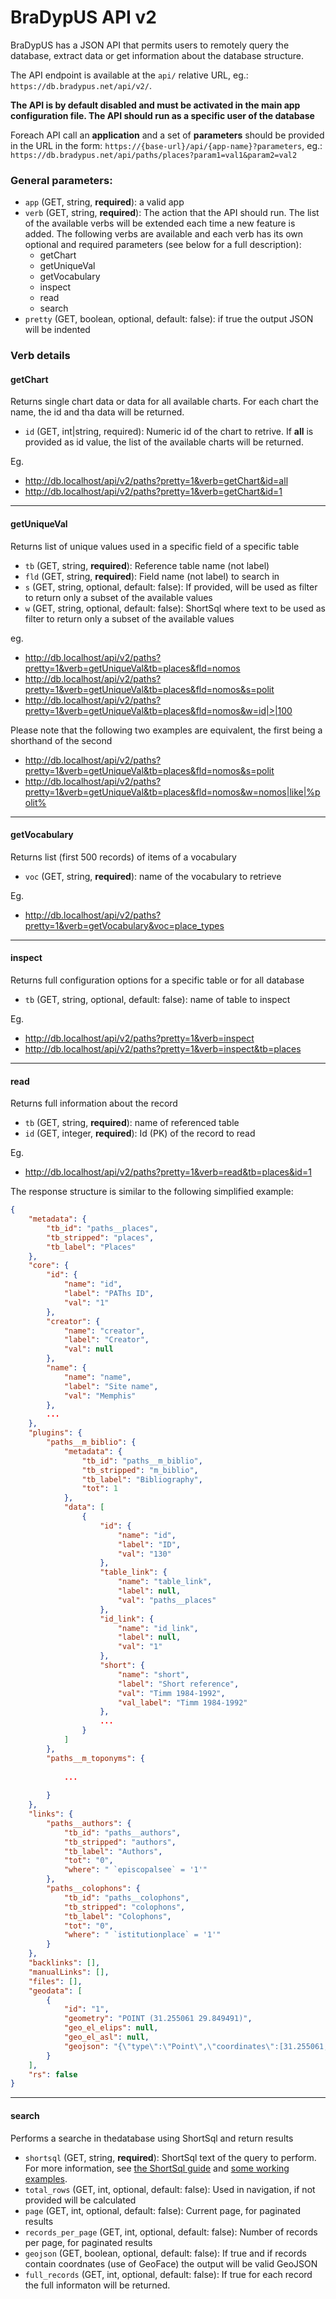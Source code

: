 # BraDypUS API v2

BraDypUS has a JSON API that permits users to remotely query the database,
extract data or get information about the database structure.

The API endpoint is available at the `api/` relative URL, eg.:
`https://db.bradypus.net/api/v2/`.

**The API is by default disabled and must be activated in the main app configuration file. The API should run as a specific user of the database**

Foreach API call an **application** and a set of **parameters** should be provided in the URL in the form: `https://{base-url}/api/{app-name}?parameters`, eg.: `https://db.bradypus.net/api/paths/places?param1=val1&param2=val2`

### General parameters:
- `app` (GET, string, **required**): a valid app
- `verb` (GET, string, **required**): The action that the API should run. The list of the available verbs will be extended each time a new feature is added. The following verbs are available and each verb has its own optional and required parameters (see below for a full description):
  - getChart
  - getUniqueVal
  - getVocabulary
  - inspect
  - read
  - search
- `pretty` (GET, boolean, optional, default: false): if true the output JSON will be indented

### Verb details

#### getChart

Returns single chart data or data for all available charts.
For each chart the name, the id and tha data will be returned.
- `id` (GET, int|string, required): Numeric id of the chart to retrive.
If **all** is provided as id value, the list of the available charts will 
be returned.

Eg.
- http://db.localhost/api/v2/paths?pretty=1&verb=getChart&id=all
- http://db.localhost/api/v2/paths?pretty=1&verb=getChart&id=1

---

#### getUniqueVal

Returns list of unique values used in a specific field of a specific table

- `tb` (GET, string, **required**): Reference table name (not label)
- `fld` (GET, string, **required**): Field name (not label) to search in
- `s` (GET, string, optional, default: false): If provided, will be used as filter to return only a subset of the available values
- `w` (GET, string, optional, default: false): ShortSql where text to be used as filter to return only a subset of the available values


eg.
- http://db.localhost/api/v2/paths?pretty=1&verb=getUniqueVal&tb=places&fld=nomos
- http://db.localhost/api/v2/paths?pretty=1&verb=getUniqueVal&tb=places&fld=nomos&s=polit
- http://db.localhost/api/v2/paths?pretty=1&verb=getUniqueVal&tb=places&fld=nomos&w=id|>|100

Please note that the following two examples are equivalent, the first being a shorthand of the second
- http://db.localhost/api/v2/paths?pretty=1&verb=getUniqueVal&tb=places&fld=nomos&s=polit
- http://db.localhost/api/v2/paths?pretty=1&verb=getUniqueVal&tb=places&fld=nomos&w=nomos|like|%polit%

---

#### getVocabulary

Returns list (first 500 records) of items of a vocabulary

- `voc` (GET, string, **required**): name of the vocabulary to retrieve


Eg.
- http://db.localhost/api/v2/paths?pretty=1&verb=getVocabulary&voc=place_types

---

#### inspect

Returns full configuration options for a specific table or for all database

- `tb` (GET, string, optional, default: false): name of table to inspect


Eg.
- http://db.localhost/api/v2/paths?pretty=1&verb=inspect
- http://db.localhost/api/v2/paths?pretty=1&verb=inspect&tb=places

---

#### read

Returns full information about the record

- `tb` (GET, string, **required**): name of referenced table
- `id` (GET, integer, **required**): Id (PK) of the record to read

Eg.
- http://db.localhost/api/v2/paths?pretty=1&verb=read&tb=places&id=1

The response structure is similar to the following simplified example:

```json
{
    "metadata": {
        "tb_id": "paths__places",
        "tb_stripped": "places",
        "tb_label": "Places"
    },
    "core": {
        "id": {
            "name": "id",
            "label": "PAThs ID",
            "val": "1"
        },
        "creator": {
            "name": "creator",
            "label": "Creator",
            "val": null
        },
        "name": {
            "name": "name",
            "label": "Site name",
            "val": "Memphis"
        },
        ...
    },
    "plugins": {
        "paths__m_biblio": {
            "metadata": {
                "tb_id": "paths__m_biblio",
                "tb_stripped": "m_biblio",
                "tb_label": "Bibliography",
                "tot": 1
            },
            "data": [
                {
                    "id": {
                        "name": "id",
                        "label": "ID",
                        "val": "130"
                    },
                    "table_link": {
                        "name": "table_link",
                        "label": null,
                        "val": "paths__places"
                    },
                    "id_link": {
                        "name": "id_link",
                        "label": null,
                        "val": "1"
                    },
                    "short": {
                        "name": "short",
                        "label": "Short reference",
                        "val": "Timm 1984-1992",
                        "val_label": "Timm 1984-1992"
                    },
                    ...
                }
            ]
        },
        "paths__m_toponyms": {
            
            ...
            
        }
    },
    "links": {
        "paths__authors": {
            "tb_id": "paths__authors",
            "tb_stripped": "authors",
            "tb_label": "Authors",
            "tot": "0",
            "where": " `episcopalsee` = '1'"
        },
        "paths__colophons": {
            "tb_id": "paths__colophons",
            "tb_stripped": "colophons",
            "tb_label": "Colophons",
            "tot": "0",
            "where": " `istitutionplace` = '1'"
        }
    },
    "backlinks": [],
    "manualLinks": [],
    "files": [],
    "geodata": [
        {
            "id": "1",
            "geometry": "POINT (31.255061 29.849491)",
            "geo_el_elips": null,
            "geo_el_asl": null,
            "geojson": "{\"type\":\"Point\",\"coordinates\":[31.255061,29.849491]}"
        }
    ],
    "rs": false
}
```

---

#### search

Performs a searche in thedatabase using ShortSql and return results

- `shortsql` (GET, string, **required**): ShortSql text of the query to perform. For more information, see [the ShortSql guide](ShortSql.md) and [some working examples](ShortSQL-Examples.md).
- `total_rows` (GET, int, optional, default: false): Used in navigation, if not provided will be calculated
- `page` (GET, int, optional, default: false): Current page, for paginated results
- `records_per_page`  (GET, int, optional, default: false): Number of records per page, for paginated results
- `geojson` (GET, boolean, optional, default: false): If true and if records contain coordnates (use of GeoFace) the output will be valid GeoJSON
- `full_records`  (GET, int, optional, default: false): If true for each record the full informaton will be returned.